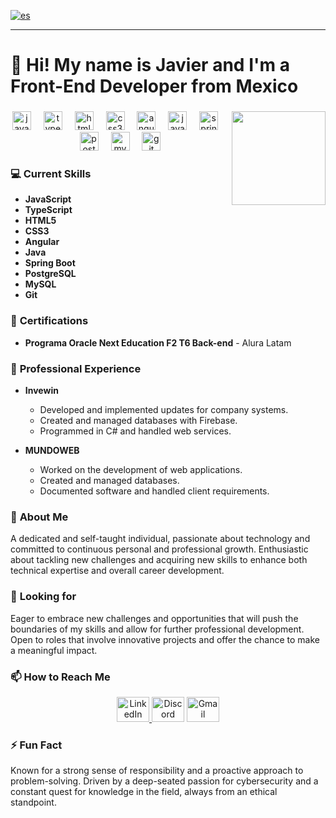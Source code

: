 [![es](https://img.shields.io/badge/lang-es-yellow.svg)](https://github.com/Javilh97/Javilh97/blob/main/README.md)

---

# 👋 Hi! My name is **Javier** and I'm a Front-End Developer from Mexico

### 
<div align="center">
  <img align="right" height="150" src="https://media3.giphy.com/media/JqmupuTVZYaQX5s094/200w.gif?cid=6c09b952tjyzw8iaduwm0pfjs9vrx03btvrkz122m4fibk3q&ep=v1_gifs_search&rid=200w.gif&ct=g" />
</div>

### 
<div align="center">
  <img src="https://cdn.jsdelivr.net/gh/devicons/devicon/icons/javascript/javascript-original.svg" height="30" alt="javascript logo" />
  <img width="12" />
  <img src="https://cdn.jsdelivr.net/gh/devicons/devicon/icons/typescript/typescript-original.svg" height="30" alt="typescript logo" />
  <img width="12" />
  <img src="https://cdn.jsdelivr.net/gh/devicons/devicon/icons/html5/html5-original.svg" height="30" alt="html5 logo" />
  <img width="12" />
  <img src="https://cdn.jsdelivr.net/gh/devicons/devicon/icons/css3/css3-original.svg" height="30" alt="css3 logo" />
  <img width="12" />
  <img src="https://skillicons.dev/icons?i=angular" height="30" alt="angular logo" />
  <img width="12" />
  <img src="https://cdn.jsdelivr.net/gh/devicons/devicon/icons/java/java-original.svg" height="30" alt="java logo" />
  <img width="12" />
  <img src="https://skillicons.dev/icons?i=spring" height="30" alt="spring logo" />
  <img width="12" />
  <img src="https://cdn.jsdelivr.net/gh/devicons/devicon/icons/postgresql/postgresql-original.svg" height="30" alt="postgresql logo" />
  <img width="12" />
  <img src="https://cdn.jsdelivr.net/gh/devicons/devicon/icons/mysql/mysql-original.svg" height="30" alt="mysql logo" />
  <img width="12" />
  <img src="https://cdn.jsdelivr.net/gh/devicons/devicon/icons/git/git-original.svg" height="30" alt="git logo" />
</div>

### 💻 **Current Skills**

- **JavaScript**
- **TypeScript**
- **HTML5**
- **CSS3**
- **Angular**
- **Java**
- **Spring Boot**
- **PostgreSQL**
- **MySQL**
- **Git**

### 💼 **Certifications**

- **Programa Oracle Next Education F2 T6 Back-end** - Alura Latam

### 💼 **Professional Experience**

- **Invewin**
  - Developed and implemented updates for company systems.
  - Created and managed databases with Firebase.
  - Programmed in C# and handled web services.

- **MUNDOWEB**
  - Worked on the development of web applications.
  - Created and managed databases.
  - Documented software and handled client requirements.

### 💬 **About Me**

A dedicated and self-taught individual, passionate about technology and committed to continuous personal and professional growth. Enthusiastic about tackling new challenges and acquiring new skills to enhance both technical expertise and overall career development.

### 💞️ **Looking for**

Eager to embrace new challenges and opportunities that will push the boundaries of my skills and allow for further professional development. Open to roles that involve innovative projects and offer the chance to make a meaningful impact.

### 📫 **How to Reach Me**

<div align="center">
  <a href="https://www.linkedin.com/in/javierlhernandez/" target="_blank">
    <img src="https://raw.githubusercontent.com/maurodesouza/profile-readme-generator/master/src/assets/icons/social/linkedin/default.svg" width="52" height="40" alt="LinkedIn" />
  </a>
  <img src="https://raw.githubusercontent.com/maurodesouza/profile-readme-generator/master/src/assets/icons/social/discord/default.svg" width="52" height="40" alt="Discord" />
  <a href="mailto:javier.lhernandez97@gmail.com" target="_blank">
    <img src="https://raw.githubusercontent.com/maurodesouza/profile-readme-generator/master/src/assets/icons/social/gmail/default.svg" width="52" height="40" alt="Gmail" />
  </a>
</div>

### ⚡ **Fun Fact**

Known for a strong sense of responsibility and a proactive approach to problem-solving. Driven by a deep-seated passion for cybersecurity and a constant quest for knowledge in the field, always from an ethical standpoint.


